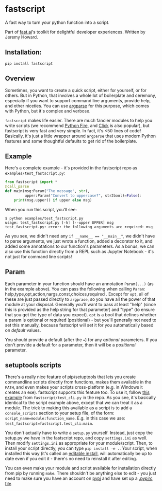 # fastscript

A fast way to turn your python function into a script.

Part of [fast.ai](https://www.fast.ai)'s toolkit for delightful developer experiences. Written by Jeremy Howard.

## Installation:

```
pip install fastscript
```

## Overview

Sometimes, you want to create a quick script, either for yourself, or for others. But in Python, that involves a whole lot of boilerplate and ceremony, especially if you want to support command line arguments, provide help, and other niceties. You can use [argparse](https://docs.python.org/3/library/argparse.html) for this purpose, which comes with Python, but it's complex and verbose.

`fastscript` makes life easier. There are much fancier modules to help you write scripts (we recommend [Python Fire](https://github.com/google/python-fire), and [Click](https://click.palletsprojects.com/en/7.x/) is also popular), but fastscript is very fast and very simple. In fact, it's <50 lines of code! Basically, it's just a little wrapper around `argparse` that uses modern Python features and some thoughtful defaults to get rid of the boilerplate.

## Example

Here's a complete example - it's provided in the fastscript repo as `examples/test_fastscript.py`:

```python
from fastscript import *
@call_parse
def main(msg:Param("The message", str),
         upper:Param("Convert to uppercase?", str2bool)=False):
    print(msg.upper() if upper else msg)
````

When you run this script, you'll see:

```
$ python examples/test_fastscript.py
usage: test_fastscript.py [-h] [--upper UPPER] msg
test_fastscript.py: error: the following arguments are required: msg
```

As you see, we didn't need any `if __name__ == "__main__"`, we didn't have to parse arguments, we just wrote a function, added a decorator to it, and added some annotations to our function's parameters. As a bonus, we can also use this function directly from a REPL such as Jupyter Notebook - it's not just for command line scripts!

## Param

Each parameter in your function should have an annotation `Param(...)` (as in the example above). You can pass the following when calling `Param`: help,type,opt,action,nargs,const,choices,required . Except for `opt`, all of these are just passed directly to `argprase`, so you have all the power of that module at your disposal. Generally you'll want to pass at least "help" (since this is provided as the help string for that parameter) and "type" (to ensure that you get the type of data you expect). `opt` is a bool that defines whether a param is optional or required (positional) - but you'll generally not need to set this manually, because fastscript will set it for you automatically based on *default* values.

You should provide a default (after the `=`) for any *optional* parameters. If you don't provide a default for a parameter, then it will be a *positional* parameter.

## setuptools scripts

There's a really nice feature of pip/setuptools that lets you create commandline scripts directly from functions, makes them available in the `PATH`, and even makes your scripts cross-platform (e.g. in Windows it creates an exe). fastscript supports this feature too. To use it, follow [this example](fastscript/test_cli.py) from `fastscript/test_cli.py` in the repo. As you see, it's basically identical to the script example above, except that we can treat it as a module. The trick to making this available as a script is to add a `console_scripts` section to your setup file, of the form: `script_name=module:function_name`. E.g. in this case we use: `test_fastscript=fastscript.test_cli:main`.

You don't actually have to write a `setup.py` yourself. Instead, just copy the setup.py we have in the fastscript repo, and copy `settings.ini` as well. Then modify `settings.ini` as appropriate for your module/script. Then, to install your script directly, you can type `pip install -e .`. Your script, when installed this way (it's called an [editable install](http://codumentary.blogspot.com/2014/11/python-tip-of-year-pip-install-editable.html), will automatically be up to date even if you edit it - there's no need to reinstall it after editing.

You can even make your module and script available for installation directly from pip by running `make`. There shouldn't be anything else to edit - you just need to make sure you have an account on [pypi](https://pypi.org/) and have set up a [.pypirc file](https://docs.python.org/3.3/distutils/packageindex.html#the-pypirc-file).

